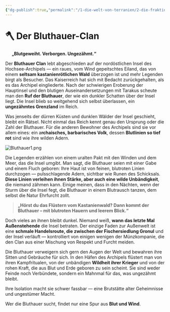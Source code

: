 ```yaml
---
{"dg-publish":true,"permalink":"/1-die-welt-von-terranien/2-die-fraktionen/2-kleinere-gruppierungen/bluthauer-clan/"}
---
```


# 🪓 **Der Bluthauer-Clan**
$\quad$
**„Blutgeweiht. Verborgen. Ungezähmt.“**

Der **Bluthauer Clan** lebt abgeschieden auf der nordöstlichen Insel des Hochsee-Archipels — ein raues, vom Wind gepeitschtes Eiland, das von einem **seltsam kastanienrötlichen Wald** überzogen ist und mehr Legenden birgt als Besucher. Das Kaiserreich hat sich mit Bedacht zurückgehalten, als es das Archipel eingliederte. Nach der schwierigen Eroberung der Hauptinsel und den blutigen Auseinandersetzungen mit Tarakus scheute man den **Ruf der Bluthauer**, der wie ein dunkler Schatten über der Insel liegt. Die Insel blieb so weitgehend sich selbst überlassen, ein **ungezähmtes Grenzland** im Reich.

Was jenseits der dürren Küsten und dunklen Wälder der Insel geschieht, bleibt ein Rätsel. Nicht einmal das Reich kennt genau den Ursprung oder die Zahl der Bluthauer. Für die anderen Bewohner des Archipels sind sie vor allem eines: ein a**rchaisches, barbarisches Volk**, dessen **Blutlinien so tief rot** sind wie ihre wilden Adern.

![Bluthauer1.png](/img/user/4%20Dateien/Illustrationen/Bluthauer1.png)

Die Legenden erzählen von einem uralten Pakt mit den Winden und dem Meer, das die Insel umgibt. Man sagt, die Bluthauer seien mit einer Gabe und einem Fluch geboren: Ihre Haut ist von feinen, blutroten Linien durchzogen — pulsschlagende Adern, sichtbar wie Runen des Schicksals. **Diese Linien verleihen ihnen Stärke, aber auch eine wilde Unbändigkeit**, die niemand zähmen kann. Einige meinen, dass in den Nächten, wenn der Sturm über die Insel fegt, die Bluthauer in einem Blutrausch tanzen, dem selbst die Natur Ehrfurcht zollt.

> **„Hörst du das Flüstern vom Kastanienwald? Dann kommt der Bluthauer – mit blutroten Hauern und leerem Blick.“**

Doch vieles an ihnen bleibt dunkel. Niemand weiß, **wann das letzte Mal Außenstehende** die Insel betraten. Der einzige Faden zur Außenwelt ist eine **schmale Handelsroute, die zwischen der Fischersiedlung Gronul** und der Insel verläuft — kontrolliert von einigen wenigen der Münzkompanie, die den Clan aus einer Mischung von Respekt und Furcht meiden.

Die Bluthauer verweigern sich gern den Augen der Welt und bewahren ihre Sitten und Gebräuche für sich. In den Häfen des Archipels flüstert man von ihren Kampfritualen, von der unbändigen **Wildheit ihrer Krieger** und von der rohen Kraft, die aus Blut und Erde geboren zu sein scheint. Sie sind weder Feinde noch Verbündete, sondern ein Mahnmal für das, was ungezähmt bleibt.

Ihre Isolation macht sie schwer fassbar — eine Brutstätte alter Geheimnisse und ungestümer Macht.

Wer die Bluthauer sucht, findet nur eine Spur aus **Blut und Wind**.